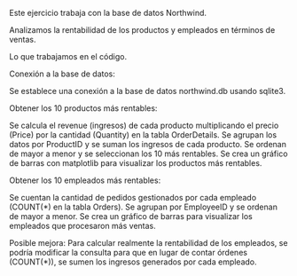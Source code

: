 Este ejercicio trabaja con la base de datos Northwind.

Analizamos la rentabilidad de los productos y empleados en términos de ventas.


Lo que trabajamos en el código.

Conexión a la base de datos:

Se establece una conexión a la base de datos northwind.db usando sqlite3.


Obtener los 10 productos más rentables:

Se calcula el revenue (ingresos) de cada producto multiplicando el precio (Price) por la cantidad (Quantity) en la tabla OrderDetails.
Se agrupan los datos por ProductID y se suman los ingresos de cada producto.
Se ordenan de mayor a menor y se seleccionan los 10 más rentables.
Se crea un gráfico de barras con matplotlib para visualizar los productos más rentables.

Obtener los 10 empleados más rentables:

Se cuentan la cantidad de pedidos gestionados por cada empleado (COUNT(*) en la tabla Orders).
Se agrupan por EmployeeID y se ordenan de mayor a menor.
Se crea un gráfico de barras para visualizar los empleados que procesaron más ventas.


Posible mejora: Para calcular realmente la rentabilidad de los empleados, se podría modificar la consulta para que en lugar de contar órdenes (COUNT(*)), se sumen los ingresos generados por cada empleado.